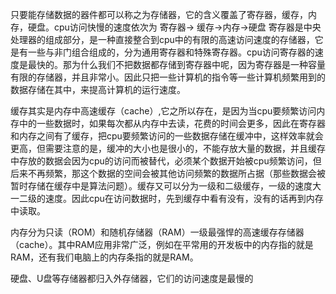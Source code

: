 只要能存储数据的器件都可以称之为存储器，它的含义覆盖了寄存器，缓存，内存，硬盘。cpu访问快慢的速度依次为
寄存器-> 缓存->内存->硬盘
寄存器是中央处理器的组成部分，是一种直接整合到cpu中的有限的高速访问速度的存储器，它是有一些与非门组合组成的，分为通用寄存器和特殊寄存器。cpu访问寄存器的速度是最快的。那为什么我们不把数据都存储到寄存器中呢，因为寄存器是一种容量有限的存储器，并且非常小。因此只把一些计算机的指令等一些计算机频繁用到的数据存储在其中，来提高计算机的运行速度。

缓存其实是内存中高速缓存（cache）,它之所以存在，是因为当cpu要频繁访问内存中的一些数据时，如果每次都从内存中去读，花费的时间会更多，因此在寄存器和内存之间有了缓存，把cpu要频繁访问的一些数据存储在缓冲中，这样效率就会更高，但需要注意的是，缓冲的大小也是很小的，不能存放大量的数据，并且缓存中存放的数据会因为cpu的访问而被替代，必须某个数据开始被cpu频繁访问，但后来不再频繁，那这个数据的空间会被其他访问频繁的数据所占据（那些数据会被暂时存储在缓存中是算法问题）。缓存又可以分为一级和二级缓存，一级的速度大一二级的速度。因此cpu在访问数据时，先到缓存中看有没有，没有的话再到内存中读取。

内存分为只读（ROM）和随机存储器（RAM）一级最强悍的高速缓存存储器（cache）。其中RAM应用非常广泛，例如在平常用的开发板中的内存指的就是RAM，还有我们电脑上的内存条指的就是RAM。

硬盘、U盘等存储器都归入外存储器，它们的访问速度是最慢的